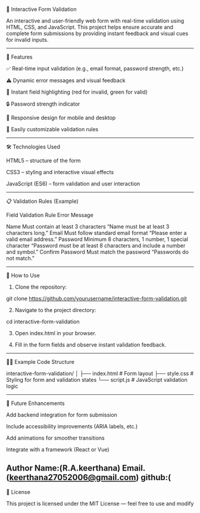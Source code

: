 🧾 Interactive Form Validation

An interactive and user-friendly web form with real-time validation using HTML, CSS, and JavaScript.
This project helps ensure accurate and complete form submissions by providing instant feedback and visual cues for invalid inputs.


---

🚀 Features

✅ Real-time input validation (e.g., email format, password strength, etc.)

⚠️ Dynamic error messages and visual feedback

💬 Instant field highlighting (red for invalid, green for valid)

🔒 Password strength indicator

📱 Responsive design for mobile and desktop

🧩 Easily customizable validation rules



---

🛠️ Technologies Used

HTML5 – structure of the form

CSS3 – styling and interactive visual effects

JavaScript (ES6) – form validation and user interaction



---

📋 Validation Rules (Example)

Field	Validation Rule	Error Message

Name	Must contain at least 3 characters	“Name must be at least 3 characters long.”
Email	Must follow standard email format	“Please enter a valid email address.”
Password	Minimum 8 characters, 1 number, 1 special character	“Password must be at least 8 characters and include a number and symbol.”
Confirm Password	Must match the password	“Passwords do not match.”



---

🧰 How to Use

1. Clone the repository:

git clone https://github.com/yourusername/interactive-form-validation.git


2. Navigate to the project directory:

cd interactive-form-validation


3. Open index.html in your browser.


4. Fill in the form fields and observe instant validation feedback.




---

🧑‍💻 Example Code Structure

interactive-form-validation/
│
├── index.html          # Form layout
├── style.css           # Styling for form and validation states
└── script.js           # JavaScript validation logic


---

🧠 Future Enhancements

Add backend integration for form submission

Include accessibility improvements (ARIA labels, etc.)

Add animations for smoother transitions

Integrate with a framework (React or Vue)

Author 
Name:(R.A.keerthana)
Email.(keerthana27052006@gmail.com)
github:(
---

📄 License

This project is licensed under the MIT License — feel free to use and modify
